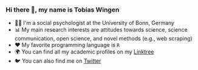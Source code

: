 ### Hi there 👋, my name is Tobias Wingen

- 👨‍💻 I'm a social psychologist at the University of Bonn, Germany
- 📊 My main research interests are attitudes towards science, science communication, open science, and novel methods (e.g., web scraping)
- ❤️ My favorite programming language is `R`
- 🌍 You can find all my academic profiles on my [Linktree](https://linktr.ee/TobiasWingen)
- 🐦 You can also find me on [Twitter](https://twitter.com/WingenTobias)
